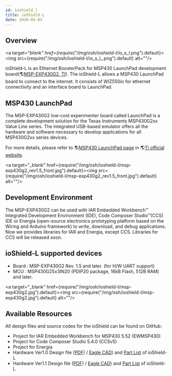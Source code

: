 ```yaml
---
id: ioshield_l
title: ioShield-L
date: 2020-04-03
---
```


## Overview

<a target="_blank" href={require("/img/osh/ioshield-l/io_s_l_.png").default}><img src={require("/img/osh/ioshield-l/io_s_l_.png").default} alt=""/></a> 

ioShield-L is an Ethernet BoosterPack for MSP430 LaunchPad development board(🌎[MSP-EXP430G2, TI](http://www.ti.com/tool/msp-exp430g2)). The ioShield-L allows a MSP430 LaunchPad board to connect to the internet. It consists of WIZ550io for ethernet connectivity and an interface board to LaunchPad.

## MSP430 LaunchPad

The MSP-EXP430G2 low-cost experimenter board called LaunchPad is a complete development solution for the Texas Instruments MSP430G2xx Value Line series. The integrated USB-based emulator offers all the hardware and software necessary to develop applications for all MSP430G2xx series devices.

For more details, please refer to 🌎[MSP430 LaunchPad page](http://www.ti.com/tool/msp-exp430g2) in 🌎[TI official website](http://www.ti.com).

<a target="_blank" href={require("/img/osh/ioshield-l/msp-exp430g2_rev1.5_front.jpg").default}><img src={require("/img/osh/ioshield-l/msp-exp430g2_rev1.5_front.jpg").default} alt=""/></a>

## Development Environment

The MSP-EXP430G2 can be used with IAR Embedded Workbench™ Integrated Development Environment (IDE), Code Composer Studio™(CCS) IDE or Energia (open-source electronics prototyping platform based on the Wiring and Arduino framework) to write, download, and debug applications. Now we provides libraries for IAR and Energia, except CCS. Libraries for CCS will be released soon.

## ioShield-L supported devices

  - Board : MSP-EXP430G2 Rev. 1.5 and later. (for H/W UART support)
  - MCU : MSP430G25x3IN20 (PDIP20 package, 16kB Flash, 512B RAM) and later.

<a target="_blank" href={require("/img/osh/ioshield-l/msp-exp430g2.jpg").default}><img src={require("/img/osh/ioshield-l/msp-exp430g2.jpg").default} alt=""/></a>

## Available Resources

All design files and source codes for the ioShield can be found on GitHub:

  - Project for IAR Embedded Workbench for MSP430 5.52 (EWMSP430)
  - Project for Code Composer Studio 5.4.0 (CCSv5)
  - Project for Energia
  - Hardware Ver1.0 Design file (<a href="/img/osh/ioshield-l/ioshield-l.pdf" target="_blank">PDF</a>) / [Eagle CAD](/img/osh/ioshield-l/ioshield-l.zip)) and <a href="/img/osh/ioshield-l/ioshield-l_v1_0_pl_140117.pdf" target="_blank">Part List</a> of ioShield-L
  - Hardware Ver1.1 Design file
    (<a href="/img/osh/ioshield-l/ioshield-l_v1.1_sch.pdf" target="_blank">PDF</a>) / [Eagle CAD](/img/osh/ioshield-l/ioshield-l_ver1_1.zip)) and <a href="/img/osh/ioshield-l/ioshield-l_v1_1_pl_140120.pdf" target="_blank">Part List</a> of ioShield-L
